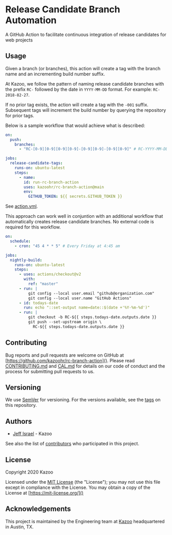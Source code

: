 # Release Candidate Branch Automation

A GitHub Action to facilitate continuous integration of release candidates for web projects

## Usage

Given a branch (or branches), this action will create a tag with the branch name and an incrementing build number suffix.

At Kazoo, we follow the pattern of naming release candidate branches with the prefix `RC-` followed by the date in `YYYY-MM-DD` format. For example: `RC-2018-82-27`.

If no prior tag exists, the action will create a tag with the `-001` suffix. Subsequent tags will increment the build number by querying the repository for prior tags.

Below is a sample workflow that would achieve what is described:

```yaml
on:
  push:
    branches:
      - "RC-[0-9][0-9][0-9][0-9]-[0-9][0-9]-[0-9][0-9]" # RC-YYYY-MM-DD

jobs:
  release-candidate-tags:
    runs-on: ubuntu-latest
    steps:
      - name:
        id: run-rc-branch-action
        uses: kazoohr/rc-branch-action@main
        env:
          GITHUB_TOKEN: ${{ secrets.GITHUB_TOKEN }}
```

See [action.yml](action.yml).

This approach can work well in conjuntion with an additional workflow that automatically creates release candidate branches. No external code is required for this workflow.

```yaml
on:
  schedule:
    - cron: "45 4 * * 5" # Every Friday at 4:45 am

jobs:
  nightly-build:
    runs-on: ubuntu-latest
    steps:
      - uses: actions/checkout@v2
        with:
          ref: "master"
      - run: |
          git config --local user.email "github@organization.com"
          git config --local user.name "GitHub Actions"
      - id: todays-date
        run: echo "::set-output name=date::$(date +'%Y-%m-%d')"
      - run: |
          git checkout -b RC-${{ steps.todays-date.outputs.date }}
          git push --set-upstream origin \
            RC-${{ steps.todays-date.outputs.date }}
```

## Contributing

Bug reports and pull requests are welcome on GitHub at [https://github.com/kazoohr/rc-branch-action](). Please read [CONTRIBUTING.md]() and [CAL.md]() for details on our code of conduct and the process for submitting pull requests to us.

## Versioning

We use [SemVer](http://semver.org/) for versioning. For the versions available, see the [tags](https://github.com/kazoohr/rc-branch-action/tags) on this repository.

## Authors

- [Jeff Israel](https://github.com/stripethree) - Kazoo

See also the list of [contributors](https://github.com/kazoohr/rc-branch-action/graphs/contributors) who participated in this project.

## License

Copyright 2020 Kazoo

Licensed under the [MIT License](LICENSE) (the "License"); you may not use this file except in compliance with the License. You may obtain a copy of the License at [https://mit-license.org/]()

## Acknowledgements

This project is maintained by the Engineering team at [Kazoo](http://kazoohr.com) headquartered in Austin, TX.
